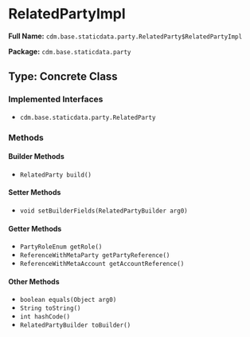 # RelatedPartyImpl

**Full Name:** `cdm.base.staticdata.party.RelatedParty$RelatedPartyImpl`

**Package:** `cdm.base.staticdata.party`

## Type: Concrete Class

### Implemented Interfaces

- `cdm.base.staticdata.party.RelatedParty`

### Methods

#### Builder Methods

- `RelatedParty build()`

#### Setter Methods

- `void setBuilderFields(RelatedPartyBuilder arg0)`

#### Getter Methods

- `PartyRoleEnum getRole()`
- `ReferenceWithMetaParty getPartyReference()`
- `ReferenceWithMetaAccount getAccountReference()`

#### Other Methods

- `boolean equals(Object arg0)`
- `String toString()`
- `int hashCode()`
- `RelatedPartyBuilder toBuilder()`

